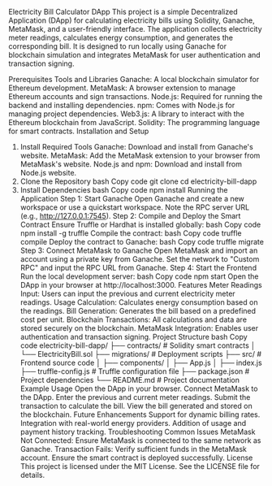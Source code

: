 Electricity Bill Calculator DApp
This project is a simple Decentralized Application (DApp) for calculating electricity bills using Solidity, Ganache, MetaMask, and a user-friendly interface. The application collects electricity meter readings, calculates energy consumption, and generates the corresponding bill. It is designed to run locally using Ganache for blockchain simulation and integrates MetaMask for user authentication and transaction signing.

Prerequisites
Tools and Libraries
Ganache: A local blockchain simulator for Ethereum development.
MetaMask: A browser extension to manage Ethereum accounts and sign transactions.
Node.js: Required for running the backend and installing dependencies.
npm: Comes with Node.js for managing project dependencies.
Web3.js: A library to interact with the Ethereum blockchain from JavaScript.
Solidity: The programming language for smart contracts.
Installation and Setup
1. Install Required Tools
Ganache: Download and install from Ganache's website.
MetaMask: Add the MetaMask extension to your browser from MetaMask's website.
Node.js and npm: Download and install from Node.js website.
2. Clone the Repository
bash
Copy code
git clone <repository-url>
cd electricity-bill-dapp
3. Install Dependencies
bash
Copy code
npm install
Running the Application
Step 1: Start Ganache
Open Ganache and create a new workspace or use a quickstart workspace.
Note the RPC server URL (e.g., http://127.0.0.1:7545).
Step 2: Compile and Deploy the Smart Contract
Ensure Truffle or Hardhat is installed globally:
bash
Copy code
npm install -g truffle
Compile the contract:
bash
Copy code
truffle compile
Deploy the contract to Ganache:
bash
Copy code
truffle migrate
Step 3: Connect MetaMask to Ganache
Open MetaMask and import an account using a private key from Ganache.
Set the network to "Custom RPC" and input the RPC URL from Ganache.
Step 4: Start the Frontend
Run the local development server:
bash
Copy code
npm start
Open the DApp in your browser at http://localhost:3000.
Features
Meter Readings Input: Users can input the previous and current electricity meter readings.
Usage Calculation: Calculates energy consumption based on the readings.
Bill Generation: Generates the bill based on a predefined cost per unit.
Blockchain Transactions: All calculations and data are stored securely on the blockchain.
MetaMask Integration: Enables user authentication and transaction signing.
Project Structure
bash
Copy code
electricity-bill-dapp/
├── contracts/           # Solidity smart contracts
│   └── ElectricityBill.sol
├── migrations/          # Deployment scripts
├── src/                 # Frontend source code
│   ├── components/
│   ├── App.js
│   ├── index.js
├── truffle-config.js    # Truffle configuration file
├── package.json         # Project dependencies
└── README.md            # Project documentation
Example Usage
Open the DApp in your browser.
Connect MetaMask to the DApp.
Enter the previous and current meter readings.
Submit the transaction to calculate the bill.
View the bill generated and stored on the blockchain.
Future Enhancements
Support for dynamic billing rates.
Integration with real-world energy providers.
Addition of usage and payment history tracking.
Troubleshooting
Common Issues
MetaMask Not Connected:
Ensure MetaMask is connected to the same network as Ganache.
Transaction Fails:
Verify sufficient funds in the MetaMask account.
Ensure the smart contract is deployed successfully.
License
This project is licensed under the MIT License. See the LICENSE file for details.
